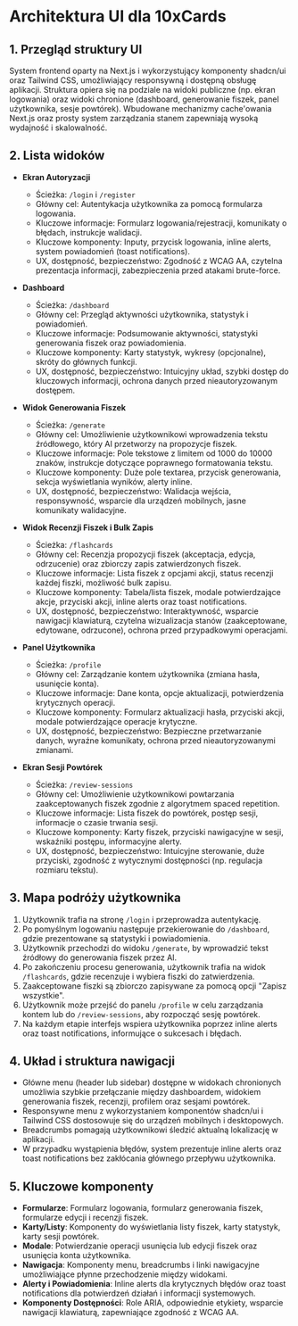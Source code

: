 # Architektura UI dla 10xCards

## 1. Przegląd struktury UI

System frontend oparty na Next.js i wykorzystujący komponenty shadcn/ui oraz Tailwind CSS, umożliwiający responsywną i dostępną obsługę aplikacji. Struktura opiera się na podziale na widoki publiczne (np. ekran logowania) oraz widoki chronione (dashboard, generowanie fiszek, panel użytkownika, sesje powtórek). Wbudowane mechanizmy cache'owania Next.js oraz prosty system zarządzania stanem zapewniają wysoką wydajność i skalowalność.

## 2. Lista widoków

- **Ekran Autoryzacji**

  - Ścieżka: `/login` i `/register`
  - Główny cel: Autentykacja użytkownika za pomocą formularza logowania.
  - Kluczowe informacje: Formularz logowania/rejestracji, komunikaty o błędach, instrukcje walidacji.
  - Kluczowe komponenty: Inputy, przycisk logowania, inline alerts, system powiadomień (toast notifications).
  - UX, dostępność, bezpieczeństwo: Zgodność z WCAG AA, czytelna prezentacja informacji, zabezpieczenia przed atakami brute-force.

- **Dashboard**

  - Ścieżka: `/dashboard`
  - Główny cel: Przegląd aktywności użytkownika, statystyk i powiadomień.
  - Kluczowe informacje: Podsumowanie aktywności, statystyki generowania fiszek oraz powiadomienia.
  - Kluczowe komponenty: Karty statystyk, wykresy (opcjonalne), skróty do głównych funkcji.
  - UX, dostępność, bezpieczeństwo: Intuicyjny układ, szybki dostęp do kluczowych informacji, ochrona danych przed nieautoryzowanym dostępem.

- **Widok Generowania Fiszek**

  - Ścieżka: `/generate`
  - Główny cel: Umożliwienie użytkownikowi wprowadzenia tekstu źródłowego, który AI przetworzy na propozycje fiszek.
  - Kluczowe informacje: Pole tekstowe z limitem od 1000 do 10000 znaków, instrukcje dotyczące poprawnego formatowania tekstu.
  - Kluczowe komponenty: Duże pole textarea, przycisk generowania, sekcja wyświetlania wyników, alerty inline.
  - UX, dostępność, bezpieczeństwo: Walidacja wejścia, responsywność, wsparcie dla urządzeń mobilnych, jasne komunikaty walidacyjne.

- **Widok Recenzji Fiszek i Bulk Zapis**

  - Ścieżka: `/flashcards`
  - Główny cel: Recenzja propozycji fiszek (akceptacja, edycja, odrzucenie) oraz zbiorczy zapis zatwierdzonych fiszek.
  - Kluczowe informacje: Lista fiszek z opcjami akcji, status recenzji każdej fiszki, możliwość bulk zapisu.
  - Kluczowe komponenty: Tabela/lista fiszek, modale potwierdzające akcje, przyciski akcji, inline alerts oraz toast notifications.
  - UX, dostępność, bezpieczeństwo: Interaktywność, wsparcie nawigacji klawiaturą, czytelna wizualizacja stanów (zaakceptowane, edytowane, odrzucone), ochrona przed przypadkowymi operacjami.

- **Panel Użytkownika**

  - Ścieżka: `/profile`
  - Główny cel: Zarządzanie kontem użytkownika (zmiana hasła, usunięcie konta).
  - Kluczowe informacje: Dane konta, opcje aktualizacji, potwierdzenia krytycznych operacji.
  - Kluczowe komponenty: Formularz aktualizacji hasła, przyciski akcji, modale potwierdzające operacje krytyczne.
  - UX, dostępność, bezpieczeństwo: Bezpieczne przetwarzanie danych, wyraźne komunikaty, ochrona przed nieautoryzowanymi zmianami.

- **Ekran Sesji Powtórek**
  - Ścieżka: `/review-sessions`
  - Główny cel: Umożliwienie użytkownikowi powtarzania zaakceptowanych fiszek zgodnie z algorytmem spaced repetition.
  - Kluczowe informacje: Lista fiszek do powtórek, postęp sesji, informacje o czasie trwania sesji.
  - Kluczowe komponenty: Karty fiszek, przyciski nawigacyjne w sesji, wskaźniki postępu, informacyjne alerty.
  - UX, dostępność, bezpieczeństwo: Intuicyjne sterowanie, duże przyciski, zgodność z wytycznymi dostępności (np. regulacja rozmiaru tekstu).

## 3. Mapa podróży użytkownika

1. Użytkownik trafia na stronę `/login` i przeprowadza autentykację.
2. Po pomyślnym logowaniu następuje przekierowanie do `/dashboard`, gdzie prezentowane są statystyki i powiadomienia.
3. Użytkownik przechodzi do widoku `/generate`, by wprowadzić tekst źródłowy do generowania fiszek przez AI.
4. Po zakończeniu procesu generowania, użytkownik trafia na widok `/flashcards`, gdzie recenzuje i wybiera fiszki do zatwierdzenia.
5. Zaakceptowane fiszki są zbiorczo zapisywane za pomocą opcji "Zapisz wszystkie".
6. Użytkownik może przejść do panelu `/profile` w celu zarządzania kontem lub do `/review-sessions`, aby rozpocząć sesję powtórek.
7. Na każdym etapie interfejs wspiera użytkownika poprzez inline alerts oraz toast notifications, informujące o sukcesach i błędach.

## 4. Układ i struktura nawigacji

- Główne menu (header lub sidebar) dostępne w widokach chronionych umożliwia szybkie przełączanie między dashboardem, widokiem generowania fiszek, recenzji, profilem oraz sesjami powtórek.
- Responsywne menu z wykorzystaniem komponentów shadcn/ui i Tailwind CSS dostosowuje się do urządzeń mobilnych i desktopowych.
- Breadcrumbs pomagają użytkownikowi śledzić aktualną lokalizację w aplikacji.
- W przypadku wystąpienia błędów, system prezentuje inline alerts oraz toast notifications bez zakłócania głównego przepływu użytkownika.

## 5. Kluczowe komponenty

- **Formularze**: Formularz logowania, formularz generowania fiszek, formularze edycji i recenzji fiszek.
- **Karty/Listy**: Komponenty do wyświetlania listy fiszek, karty statystyk, karty sesji powtórek.
- **Modale**: Potwierdzanie operacji usunięcia lub edycji fiszek oraz usunięcia konta użytkownika.
- **Nawigacja**: Komponenty menu, breadcrumbs i linki nawigacyjne umożliwiające płynne przechodzenie między widokami.
- **Alerty i Powiadomienia**: Inline alerts dla krytycznych błędów oraz toast notifications dla potwierdzeń działań i informacji systemowych.
- **Komponenty Dostępności**: Role ARIA, odpowiednie etykiety, wsparcie nawigacji klawiaturą, zapewniające zgodność z WCAG AA.
